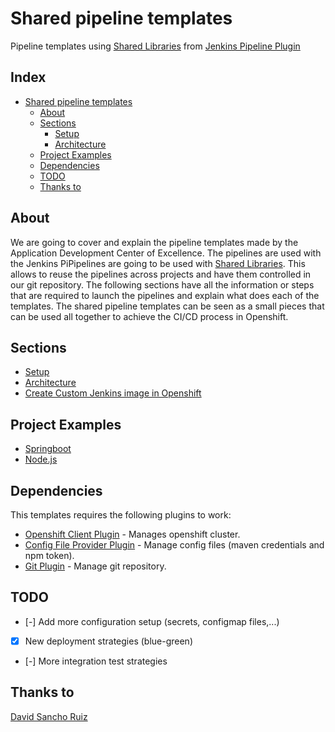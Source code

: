 # Shared pipeline templates

Pipeline templates using [Shared Libraries](https://jenkins.io/doc/book/pipeline/shared-libraries/) from [Jenkins Pipeline Plugin](https://wiki.jenkins.io/display/JENKINS/Pipeline+Plugin)

## Index 

- [Shared pipeline templates](#shared-pipeline-templates)
  * [About](#about)
  * [Sections](#sections)
    + [Setup](sections/setup.md)
    + [Architecture](sections/architecture.md)
  * [Project Examples](#project-examples)
  * [Dependencies](#dependencies)
  * [TODO](#todo)
  * [Thanks to](#thanks-to)

## About
We are going to cover and explain the pipeline templates made by the Application Development Center of Excellence.
The pipelines are used with the Jenkins PiPipelines are going to be used with [Shared Libraries](https://jenkins.io/doc/book/pipeline/shared-libraries/). This allows to reuse the pipelines across projects and have them controlled in our git repository.
The following sections have all the information or steps that are required to launch the pipelines and explain what does each of the templates.
The shared pipeline templates can be seen as a small pieces that can be used all together to achieve the CI/CD process in Openshift.

## Sections
- [Setup](sections/setup.md)
- [Architecture](sections/architecture.md)
- [Create Custom Jenkins image in Openshift](https://github.com/rhappdev/custom-jenkins-image)

## Project Examples
 - [Springboot](https://github.com/rhappdev/springboot-template)
 - [Node.js](https://github.com/rhappdev/nodejs-template)

 
## Dependencies
This templates requires the following plugins to work:

* [Openshift Client Plugin] - Manages openshift cluster.
* [Config File Provider Plugin] - Manage config files (maven credentials and npm token).
* [Git Plugin] - Manage git repository.

## TODO
 - [-] Add more configuration setup (secrets, configmap files,...)
 - [X] New deployment strategies (blue-green)
 - [-] More integration test strategies

## Thanks to
[David Sancho Ruiz](https://es.linkedin.com/in/dsanchoruiz)

   [Openshift Client Plugin]: <https://github.com/openshift/jenkins-client-plugin>
   [Config File Provider Plugin]: <https://wiki.jenkins.io/display/JENKINS/Config+File+Provider+Plugin>
   [Git Plugin]: <https://wiki.jenkins.io/display/JENKINS/Git+Plugin>
   

